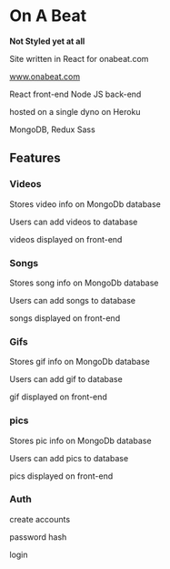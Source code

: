 # On A Beat

**Not Styled yet at all**

Site written in React for onabeat.com

www.onabeat.com


React front-end 
Node JS back-end

hosted on a single dyno on Heroku

MongoDB, Redux Sass


## Features

### Videos

Stores video info on MongoDb database

Users can add videos to database

videos displayed on front-end

### Songs

Stores song info on MongoDb database

Users can add songs to database

songs displayed on front-end

### Gifs

Stores gif info on MongoDb database

Users can add gif to database

gif displayed on front-end

### pics

Stores pic info on MongoDb database

Users can add pics to database

pics displayed on front-end



### Auth

create accounts

password hash

login
